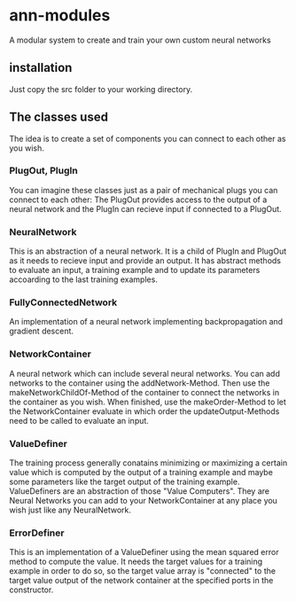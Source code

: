 # ann-modules
A modular system to create and train your own custom neural networks
## installation
Just copy the src folder to your working directory.
## The classes used
The idea is to create a set of components you can connect to each other as you wish.
### PlugOut, PlugIn
You can imagine these classes just as a pair of mechanical plugs you can connect to each other: 
The PlugOut provides access to the output of a neural network and the PlugIn can recieve input if connected to a PlugOut.
### NeuralNetwork
This is an abstraction of a neural network. It is a child of PlugIn and PlugOut as it needs to recieve input and provide an output.  It has abstract methods to evaluate an input, a training example and to update its parameters accoarding to the last training examples.
### FullyConnectedNetwork
An implementation of a neural network implementing backpropagation and gradient descent.
### NetworkContainer
A neural network which can include several neural networks. You can add networks to the container using the addNetwork-Method. Then use the makeNetworkChildOf-Method of the container to connect the networks in the container as you wish. When finished, use the makeOrder-Method to let the NetworkContainer evaluate in which order the updateOutput-Methods need to be called to evaluate an input.
### ValueDefiner
The training process generally conatains minimizing or maximizing a certain value which is computed by the output of a training example and maybe some parameters like the target output of the training example. ValueDefiners are an abstraction of those "Value Computers". They are Neural Networks you can add to your NetworkContainer at any place you wish just like any NeuralNetwork. 
### ErrorDefiner
This is an implementation of a ValueDefiner using the mean squared error method to compute the value. It needs the target values for a training example in order to do so, so the target value array is "connected" to the target value output of the network container at the specified ports in the constructor.
